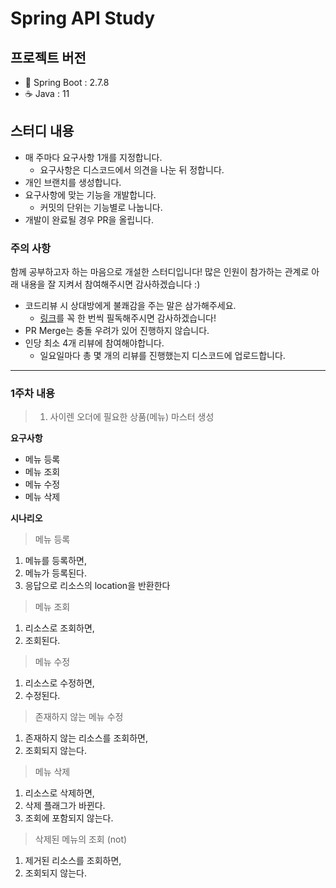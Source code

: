 # Spring API Study

## 프로젝트 버전

- 🍃 Spring Boot : 2.7.8
- ☕️ Java : 11

## 스터디 내용

- 매 주마다 요구사항 1개를 지정합니다.
  - 요구사항은 디스코드에서 의견을 나눈 뒤 정합니다.
- 개인 브랜치를 생성합니다.
- 요구사항에 맞는 기능을 개발합니다.
  - 커밋의 단위는 기능별로 나눕니다.
- 개발이 완료될 경우 PR을 올립니다.

### 주의 사항

함께 공부하고자 하는 마음으로 개설한 스터디입니다!
많은 인원이 참가하는 관계로 아래 내용을 잘 지켜서 참여해주시면 감사하겠습니다 :)

- 코드리뷰 시 상대방에게 불쾌감을 주는 말은 삼가해주세요.
  - [링크](https://tech.kakao.com/2022/03/17/2022-newkrew-onboarding-codereview/)를 꼭 한 번씩 필독해주시면 감사하겠습니다!
- PR Merge는 충돌 우려가 있어 진행하지 않습니다.
- 인당 최소 4개 리뷰에 참여해야합니다.
  - 일요일마다 총 몇 개의 리뷰를 진행했는지 디스코드에 업로드합니다.






---



### 1주차 내용

> 1. 사이렌 오더에 필요한 상품(메뉴) 마스터 생성

**요구사항**

- 메뉴 등록
- 메뉴 조회
- 메뉴 수정
- 메뉴 삭제

**시나리오**

> 메뉴 등록

1. 메뉴를 등록하면,
2. 메뉴가 등록된다.
3. 응답으로 리소스의 location을 반환한다

> 메뉴 조회

1. 리소스로 조회하면,
2. 조회된다.

> 메뉴 수정

1. 리소스로 수정하면,
2. 수정된다.

> 존재하지 않는 메뉴 수정

1. 존재하지 않는 리소스를 조회하면,
2. 조회되지 않는다.

> 메뉴 삭제

1. 리소스로 삭제하면,
2. 삭제 플래그가 바뀐다.
3. 조회에 포함되지 않는다.

> 삭제된 메뉴의 조회 (not)

1. 제거된 리소스를 조회하면,
2. 조회되지 않는다.
